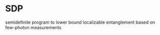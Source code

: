 # SDP
semidefinite program to lower bound localizable entanglement based on few-photon measurements
